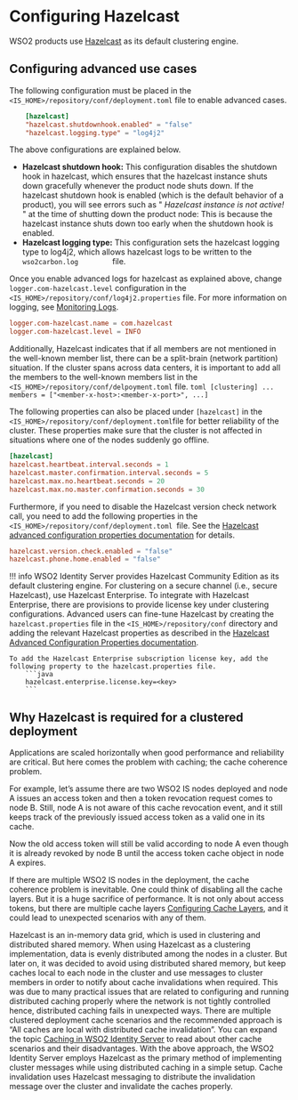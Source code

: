 # Configuring Hazelcast

WSO2 products use [Hazelcast](../../administer/clustering-overview) as
its default clustering engine. 

## Configuring advanced use cases

The following configuration must be
placed in the ` <IS_HOME>/repository/conf/deployment.toml ` file to
enable advanced cases.

```toml
    [hazelcast]
    "hazelcast.shutdownhook.enabled" = "false"
    "hazelcast.logging.type" = "log4j2"
```

The above configurations are explained below.

-   **Hazelcast shutdown hook:** This configuration disables the
    shutdown hook in hazelcast, which ensures that the hazelcast
    instance shuts down gracefully whenever the product node shuts down.
    If the hazelcast shutdown hook is enabled (which is the default
    behavior of a product), you will see errors such as "
    *Hazelcast instance is not active!* " at the time of shutting down
    the product node: This is because the hazelcast instance shuts down
    too early when the shutdown hook is enabled.
-   **Hazelcast logging type:** This configuration sets the hazelcast
    logging type to log4j2, which allows hazelcast logs to be written to
    the `          wso2carbon.log         ` file.

Once you enable advanced logs for hazelcast as explained above, change
`logger.com-hazelcast.level` configuration in the `
<IS_HOME>/repository/conf/log4j2.properties ` file. For more information
on logging, see [Monitoring Logs](../../setup/monitoring-logs).

```toml
logger.com-hazelcast.name = com.hazelcast
logger.com-hazelcast.level = INFO
```

Additionally, Hazelcast indicates that if all members are not mentioned
in the well-known member list, there can be a split-brain (network
partition) situation. If the cluster spans across data centers, it is
important to add all the members to the well-known members list in the `
<IS_HOME>/repository/conf/delpoyment.toml ` file.
     ```toml
     [clustering]
     ...
     members = ["<member-x-host>:<member-x-port>", ...]
     ```

The following properties can also be placed under `[hazelcast]` in the
` <IS_HOME>/repository/conf/deployment.toml `file for better reliability of the cluster. These properties make sure that
the cluster is not affected in situations where one of the nodes suddenly go offline.

```toml
[hazelcast]
hazelcast.heartbeat.interval.seconds = 1
hazelcast.master.confirmation.interval.seconds = 5
hazelcast.max.no.heartbeat.seconds = 20
hazelcast.max.no.master.confirmation.seconds = 30
```

Furthermore, if you need to disable the Hazelcast version check network call, you need to add the following properties in the
`<IS_HOME>/repository/conf/deployment.toml `file. See the [Hazelcast advanced configuration properties documentation](https://docs.hazelcast.org/docs/3.0/manual/html/ch12s06.html) for details.

```toml
hazelcast.version.check.enabled = "false"
hazelcast.phone.home.enabled = "false"
```
     
!!! info 
    WSO2 Identity Server provides Hazelcast Community Edition as
    its default clustering engine. For clustering on a secure channel (i.e.,
    secure Hazelcast), use Hazelcast Enterprise. To integrate with Hazelcast
    Enterprise, there are provisions to provide license key under clustering
    configurations. Advanced users can fine-tune Hazelcast by creating the
    `hazelcast.properties` file in the `<IS_HOME>/repository/conf` directory
    and adding the relevant Hazelcast properties as described in the
    [Hazelcast Advanced Configuration Properties documentation](https://docs.hazelcast.org/docs/3.0/manual/html/ch12s06.html).
        
    To add the Hazelcast Enterprise subscription license key, add the following property to the hazelcast.properties file.
        ```java
        hazelcast.enterprise.license.key=<key>
        ```

## Why Hazelcast is required for a clustered deployment

Applications are scaled horizontally when good performance and reliability are critical. But here comes the problem 
with caching; the cache coherence problem.

For example, let’s assume there are two WSO2 IS nodes deployed and node A issues an access token and then a token 
revocation request comes to node B. Still, node A is not aware of this cache revocation event, and it still keeps track 
of the previously issued access token as a valid one in its cache.

Now the old access token will still be valid according to node A even though it is already revoked by node B until the 
access token cache object in node A expires.

If there are multiple WSO2 IS nodes in the deployment, the cache coherence problem is inevitable. One could think of 
disabling all the cache layers. But it is a huge sacrifice of performance. It is not only about access tokens, but there 
are multiple cache layers [Configuring Cache Layers](../../setup/configuring-cache-layers/), and it could lead to 
unexpected scenarios with any of them.

Hazelcast is an in-memory data grid, which is used in clustering and distributed shared memory. When using Hazelcast as 
a clustering implementation, data is evenly distributed among the nodes in a cluster. But later on, it was decided to 
avoid using distributed shared memory, but keep caches local to each node in the cluster and use messages to cluster 
members in order to notify about cache invalidations when required. This was due to many practical issues that are 
related to configuring and running distributed caching properly where the network is not tightly controlled hence, 
distributed caching fails in unexpected ways. There are multiple clustered deployment cache scenarios and the 
recommended approach is “All caches are local with distributed cache invalidation”. You can expand the topic 
[Caching in WSO2 Identity Server](../../setup/deployment-guide/#clustering-related-configurations) to read about other 
cache scenarios and their disadvantages. With the above approach, the WSO2 Identity Server employs Hazelcast as the 
primary method of implementing cluster messages while using distributed caching in a simple setup. Cache invalidation 
uses Hazelcast messaging to distribute the invalidation message over the cluster and invalidate the caches properly.
